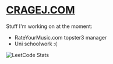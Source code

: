 # [CRAGEJ.COM](https://cragej.com)

Stuff I'm working on at the moment:  
- RateYourMusic.com topster3 manager
- Uni schoolwork :(



![LeetCode Stats](https://leetcard.jacoblin.cool/CrageJ?theme=nord&font=UnifrakturCook&ext=heatmap)
<!--
**CrageJ/CrageJ** is a ✨ _special_ ✨ repository because its `README.md` (this file) appears on your GitHub profile.

Here are some ideas to get you started:

- 🔭 I’m currently working on ...
- 🌱 I’m currently learning ...
- 👯 I’m looking to collaborate on ...
- 🤔 I’m looking for help with ...
- 💬 Ask me about ...
- 📫 How to reach me: ...
- 😄 Pronouns: ...
- ⚡ Fun fact: ...
-->
